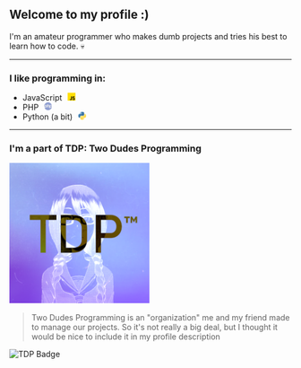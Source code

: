 ## Welcome to my profile :)
I'm an amateur programmer who makes dumb projects and tries his best to learn how to code. 💀

<hr>

### I like programming in:  
- JavaScript⠀<img src="js.png" alt="drawing" style="width:14px;">
- PHP⠀<img src="php.png" alt="drawing" style="width:14px;">
- Python (a bit)⠀<img src="python.png" alt="drawing" style="width:14px;">

<hr>

### I'm a part of TDP: Two Dudes Programming

<img src="tdp.png" alt="drawing" style="width:250px;">

> Two Dudes Programming is an "organization" me and my friend made to manage our projects. So it's not really a big deal, but I thought it would be nice to include it in my profile description

![TDP Badge](https://img.shields.io/badge/TDP-Two%20Dudes%20Programming-blueviolet)

